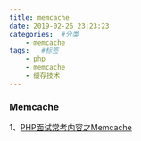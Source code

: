 ```yaml
---
title: memcache
date: 2019-02-26 23:23:23
categories:  #分类
    - memcache
tags:   #标签
    - php
    - memcache
    - 缓存技术
---
```


### Memcache
1、[PHP面试常考内容之Memcache](https://segmentfault.com/a/1190000018181502?utm_source=tag-newest)


